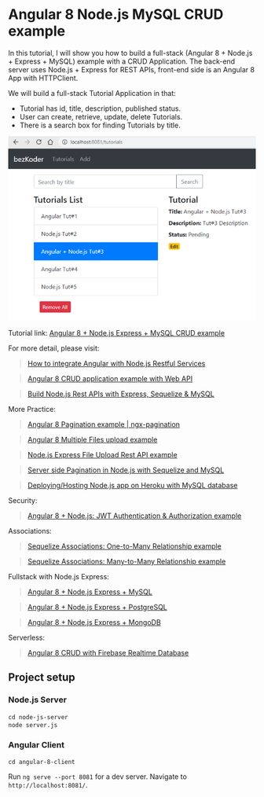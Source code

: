 # Angular 8 Node.js MySQL CRUD example

In this tutorial, I will show you how to build a full-stack (Angular 8 + Node.js + Express + MySQL) example with a CRUD Application. The back-end server uses Node.js + Express for REST APIs, front-end side is an Angular 8 App with HTTPClient.

We will build a full-stack Tutorial Application in that:
- Tutorial has id, title, description, published status.
- User can create, retrieve, update, delete Tutorials.
- There is a search box for finding Tutorials by title.

![angular-8-node-js-mysql-crud-example](angular-8-node-js-mysql-crud-example.png)

Tutorial link: [Angular 8 + Node.js Express + MySQL CRUD example](https://bezkoder.com/angular-node-express-mysql/)

For more detail, please visit:
> [How to integrate Angular with Node.js Restful Services](https://bezkoder.com/integrate-angular-8-node-js/)

> [Angular 8 CRUD application example with Web API](https://bezkoder.com/angular-crud-app/)

> [Build Node.js Rest APIs with Express, Sequelize & MySQL](https://bezkoder.com/node-js-express-sequelize-mysql/)

More Practice:
> [Angular 8 Pagination example | ngx-pagination](https://bezkoder.com/ngx-pagination-angular-8/)

> [Angular 8 Multiple Files upload example](https://bezkoder.com/angular-multiple-files-upload/)

> [Node.js Express File Upload Rest API example](https://bezkoder.com/node-js-express-file-upload/)

> [Server side Pagination in Node.js with Sequelize and MySQL](https://bezkoder.com/node-js-sequelize-pagination-mysql/)

> [Deploying/Hosting Node.js app on Heroku with MySQL database](https://bezkoder.com/deploy-node-js-app-heroku-cleardb-mysql/)

Security:
> [Angular 8 + Node.js: JWT Authentication & Authorization example](https://bezkoder.com/node-js-express-angular-jwt-auth/)

Associations:
> [Sequelize Associations: One-to-Many Relationship example](https://bezkoder.com/sequelize-associate-one-to-many/)

> [Sequelize Associations: Many-to-Many Relationship example](https://bezkoder.com/sequelize-associate-many-to-many/)

Fullstack with Node.js Express:
> [Angular 8 + Node.js Express + MySQL](https://bezkoder.com/angular-node-express-mysql/)

> [Angular 8 + Node.js Express + PostgreSQL](https://bezkoder.com/angular-node-express-postgresql/)

> [Angular 8 + Node.js Express + MongoDB](https://bezkoder.com/angular-mongodb-node-express/)

Serverless:
> [Angular 8 CRUD with Firebase Realtime Database](https://bezkoder.com/angular-8-firebase-crud/)

## Project setup

### Node.js Server
```
cd node-js-server
node server.js
```

### Angular Client
```
cd angular-8-client
```
Run `ng serve --port 8081` for a dev server. Navigate to `http://localhost:8081/`.
